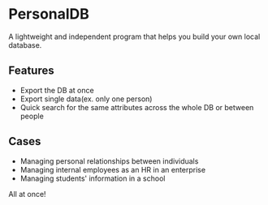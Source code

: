 # PersonalDB
A lightweight and independent program that helps you build your own local database. 


## Features
- Export the DB at once
- Export single data(ex. only one person)
- Quick search for the same attributes across the whole DB or between people

## Cases
- Managing personal relationships between individuals
- Managing internal employees as an HR in an enterprise
- Managing students' information in a school
  
All at once!

